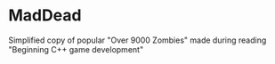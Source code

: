 # MadDead
Simplified copy of popular "Over 9000 Zombies" made during reading "Beginning C++ game development"
